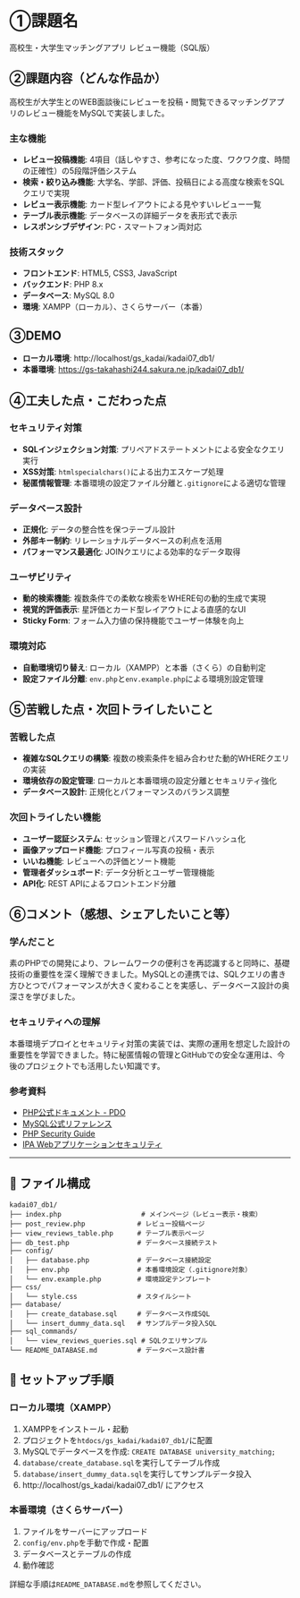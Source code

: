 # ①課題名
高校生・大学生マッチングアプリ レビュー機能（SQL版）

## ②課題内容（どんな作品か）
高校生が大学生とのWEB面談後にレビューを投稿・閲覧できるマッチングアプリのレビュー機能をMySQLで実装しました。

### 主な機能
- **レビュー投稿機能**: 4項目（話しやすさ、参考になった度、ワクワク度、時間の正確性）の5段階評価システム
- **検索・絞り込み機能**: 大学名、学部、評価、投稿日による高度な検索をSQLクエリで実現
- **レビュー表示機能**: カード型レイアウトによる見やすいレビュー一覧
- **テーブル表示機能**: データベースの詳細データを表形式で表示
- **レスポンシブデザイン**: PC・スマートフォン両対応

### 技術スタック
- **フロントエンド**: HTML5, CSS3, JavaScript
- **バックエンド**: PHP 8.x
- **データベース**: MySQL 8.0
- **環境**: XAMPP（ローカル）、さくらサーバー（本番）

## ③DEMO
- **ローカル環境**: http://localhost/gs_kadai/kadai07_db1/
- **本番環境**: https://gs-takahashi244.sakura.ne.jp/kadai07_db1/

## ④工夫した点・こだわった点

### セキュリティ対策
- **SQLインジェクション対策**: プリペアドステートメントによる安全なクエリ実行
- **XSS対策**: `htmlspecialchars()`による出力エスケープ処理
- **秘匿情報管理**: 本番環境の設定ファイル分離と`.gitignore`による適切な管理

### データベース設計
- **正規化**: データの整合性を保つテーブル設計
- **外部キー制約**: リレーショナルデータベースの利点を活用
- **パフォーマンス最適化**: JOINクエリによる効率的なデータ取得

### ユーザビリティ
- **動的検索機能**: 複数条件での柔軟な検索をWHERE句の動的生成で実現
- **視覚的評価表示**: 星評価とカード型レイアウトによる直感的なUI
- **Sticky Form**: フォーム入力値の保持機能でユーザー体験を向上

### 環境対応
- **自動環境切り替え**: ローカル（XAMPP）と本番（さくら）の自動判定
- **設定ファイル分離**: `env.php`と`env.example.php`による環境別設定管理

## ⑤苦戦した点・次回トライしたいこと

### 苦戦した点
- **複雑なSQLクエリの構築**: 複数の検索条件を組み合わせた動的WHEREクエリの実装
- **環境依存の設定管理**: ローカルと本番環境の設定分離とセキュリティ強化
- **データベース設計**: 正規化とパフォーマンスのバランス調整

### 次回トライしたい機能
- **ユーザー認証システム**: セッション管理とパスワードハッシュ化
- **画像アップロード機能**: プロフィール写真の投稿・表示
- **いいね機能**: レビューへの評価とソート機能
- **管理者ダッシュボード**: データ分析とユーザー管理機能
- **API化**: REST APIによるフロントエンド分離

## ⑥コメント（感想、シェアしたいこと等）

### 学んだこと
素のPHPでの開発により、フレームワークの便利さを再認識すると同時に、基礎技術の重要性を深く理解できました。MySQLとの連携では、SQLクエリの書き方ひとつでパフォーマンスが大きく変わることを実感し、データベース設計の奥深さを学びました。

### セキュリティへの理解
本番環境デプロイとセキュリティ対策の実装では、実際の運用を想定した設計の重要性を学習できました。特に秘匿情報の管理とGitHubでの安全な運用は、今後のプロジェクトでも活用したい知識です。

### 参考資料
- [PHP公式ドキュメント - PDO](https://www.php.net/manual/ja/book.pdo.php)
- [MySQL公式リファレンス](https://dev.mysql.com/doc/refman/8.0/ja/)
- [PHP Security Guide](https://www.php.net/manual/ja/security.php)
- [IPA Webアプリケーションセキュリティ](https://www.ipa.go.jp/security/vuln/websecurity.html)

---

## 📁 ファイル構成

```
kadai07_db1/
├── index.php                    # メインページ（レビュー表示・検索）
├── post_review.php             # レビュー投稿ページ
├── view_reviews_table.php      # テーブル表示ページ
├── db_test.php                 # データベース接続テスト
├── config/
│   ├── database.php            # データベース接続設定
│   ├── env.php                 # 本番環境設定（.gitignore対象）
│   └── env.example.php         # 環境設定テンプレート
├── css/
│   └── style.css               # スタイルシート
├── database/
│   ├── create_database.sql     # データベース作成SQL
│   └── insert_dummy_data.sql   # サンプルデータ投入SQL
├── sql_commands/
│   └── view_reviews_queries.sql # SQLクエリサンプル
└── README_DATABASE.md          # データベース設計書
```

## 🚀 セットアップ手順

### ローカル環境（XAMPP）
1. XAMPPをインストール・起動
2. プロジェクトを`htdocs/gs_kadai/kadai07_db1/`に配置
3. MySQLでデータベースを作成: `CREATE DATABASE university_matching;`
4. `database/create_database.sql`を実行してテーブル作成
5. `database/insert_dummy_data.sql`を実行してサンプルデータ投入
6. http://localhost/gs_kadai/kadai07_db1/ にアクセス

### 本番環境（さくらサーバー）
1. ファイルをサーバーにアップロード
2. `config/env.php`を手動で作成・配置
3. データベースとテーブルの作成
4. 動作確認

詳細な手順は`README_DATABASE.md`を参照してください。
